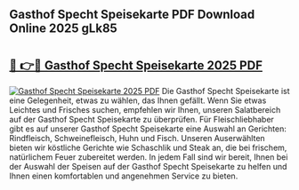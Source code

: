 ## Gasthof Specht Speisekarte PDF Download Online 2025 gLk85

# <h2><a href="http://gcc24v0.nevu.top/?p=Gasthof+Specht+Speisekarte">🔗 👉🔴 Gasthof Specht Speisekarte 2025 PDF</a></h2>

[![Gasthof Specht Speisekarte 2025 PDF](https://i.imgur.com/dBaPXMq.png)](http://gcc24v0.nevu.top/?p=Gasthof+Specht+Speisekarte)
Die Gasthof Specht Speisekarte ist eine Gelegenheit, etwas zu wählen, das Ihnen gefällt. Wenn Sie etwas Leichtes und Frisches suchen, empfehlen wir Ihnen, unseren Salatbereich auf der Gasthof Specht Speisekarte zu überprüfen. Für Fleischliebhaber gibt es auf unserer Gasthof Specht Speisekarte eine Auswahl an Gerichten: Rindfleisch, Schweinefleisch, Huhn und Fisch. Unseren Auserwählten bieten wir köstliche Gerichte wie Schaschlik und Steak an, die bei frischem, natürlichem Feuer zubereitet werden. In jedem Fall sind wir bereit, Ihnen bei der Auswahl der Speisen auf der Gasthof Specht Speisekarte zu helfen und Ihnen einen komfortablen und angenehmen Service zu bieten.

